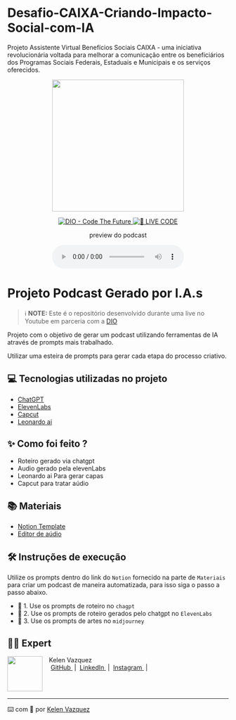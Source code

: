 # Desafio-CAIXA-Criando-Impacto-Social-com-IA
Projeto Assistente Virtual Benefícios Sociais CAIXA - uma iniciativa revolucionária voltada para melhorar a comunicação entre os beneficiários dos Programas Sociais Federais, Estaduais e Municipais e os serviços oferecidos. 

<p align="center">
<img 
    src="./.github/Desafio-CAIXA---Criando-Impacto-Social-com-IA
/assets/mascote.png"
    width="300"
/>
</p>

<p align="center">
<a href="https://dio.me/">
    <img 
        src="https://img.shields.io/badge/DIO-Code_The_Future-28DA77?logo=youtube" 
        alt="DIO - Code The Future">
</a>
<a href="https://dio.me/">
<img 
    src="https://img.shields.io/badge/🔴_LIVE_CODE-FF5E72" 
    alt="🔴 LIVE CODE">
</a>
</p>

<p align="center">
    preview do podcast
</p>

<div align="center">
    <audio src="output/podcast_editado.MP3" controls title="Podcast editado"></audio>
</div>

# Projeto Podcast Gerado por I.A.s


 > ℹ️ **NOTE:** Este é o repositório desenvolvido durante uma live no Youtube em parceria com a [DIO](https://dio.me)

Projeto com o objetivo de gerar um podcast utilizando ferramentas de IA através de prompts mais trabalhado.

Utilizar uma esteira de prompts para gerar cada etapa do processo criativo.

## 💻 Tecnologias utilizadas no projeto

- [ChatGPT](https://chat.openai.com/) 
- [ElevenLabs](https://beta.elevenlabs.io/)
- [Capcut](https://www.capcut.com/pt-br/)
- [Leonardo ai](https://leonardo.ai/)

## ✨ Como foi feito ?

- Roteiro gerado via chatgpt
- Audio gerado pela elevenLabs
- Leonardo ai Para gerar capas
- Capcut para tratar aúdio 

## 📚 Materiais

- [Notion Template](https://helpful-jump-17b.notion.site/PAS-Podcast-AI-Studio-210489e15d7a4a73b743bb159e45d06f?pvs=4)
- [Editor de aúdio](https://www.capcut.com/editor?from_page=landing_page&__action_from=picture_V%C3%ADdeos%20profissionais%20em%20minutos,%20n%C3%A3o%20em%20horas.)


## 🛠️ Instruções de execução

Utilize os prompts dentro do link do `Notion` fornecido na parte de `Materiais` para criar um podcast de maneira automatizada, para isso siga o passo a passo abaixo.

- 🤖 1. Use os prompts de roteiro no `chagpt`
- 🤖 2. Use os prompts de roteiro gerados pelo chatgpt no  `ElevenLabs`
- 🤖 3. Use os prompts de artes no `midjourney`

## 👨‍💻 Expert

<p>
    <img 
      align=left 
      margin=10 
      width=80 
      src="https://avatars.githubusercontent.com/u/191724182?v=4"
    />
    <p>&nbsp&nbsp&nbspKelen Vazquez<br>
    &nbsp&nbsp&nbsp
    <a 
        href="https://github.com/KelenFTV">
        GitHub
    </a>
    &nbsp;|&nbsp;
    <a 
        href="www.linkedin.com/in/kelen-vazquez-6">
        LinkedIn
    </a>
    &nbsp;|&nbsp;
    <a 
        href="https://www.instagram.com/kelen.ferreira9/">
        Instagram
    </a>
    &nbsp;|&nbsp;</p>
</p>
<br/><br/>
<p>

---

⌨️ com 💜 por [Kelen Vazquez](https://github.com/KelenFTV)

